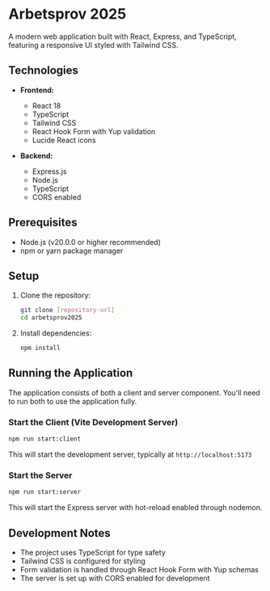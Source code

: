# Arbetsprov 2025

A modern web application built with React, Express, and TypeScript, featuring a responsive UI styled with Tailwind CSS.

## Technologies

- **Frontend:**
  - React 18
  - TypeScript
  - Tailwind CSS
  - React Hook Form with Yup validation
  - Lucide React icons

- **Backend:**
  - Express.js
  - Node.js
  - TypeScript
  - CORS enabled

## Prerequisites

- Node.js (v20.0.0 or higher recommended)
- npm or yarn package manager

## Setup

1. Clone the repository:
   ```bash
   git clone [repository-url]
   cd arbetsprov2025
   ```

2. Install dependencies:
   ```bash
   npm install
   ```

## Running the Application

The application consists of both a client and server component. You'll need to run both to use the application fully.

### Start the Client (Vite Development Server)
```bash
npm run start:client
```
This will start the development server, typically at `http://localhost:5173`

### Start the Server
```bash
npm run start:server
```
This will start the Express server with hot-reload enabled through nodemon.

## Development Notes

- The project uses TypeScript for type safety
- Tailwind CSS is configured for styling
- Form validation is handled through React Hook Form with Yup schemas
- The server is set up with CORS enabled for development

